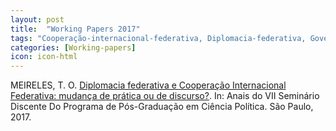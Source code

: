 ```yaml
---
layout: post
title:  "Working Papers 2017"
tags: "Cooperação-internacional-federativa, Diplomacia-federativa, Governos-sbnacionais, Paradiplomacia, Política-externa-subnacional."
categories: [Working-papers]
icon: icon-html
---
```


MEIRELES, T. O. [Diplomacia federativa e Cooperação Internacional Federativa: mudança de prática ou de discurso?](http://conferencias.fflch.usp.br/sdpscp/VIIsemDCP/paper/view/1928/370). In: Anais do VII Seminário Discente Do Programa de Pós-Graduação em Ciência Política. São Paulo, 2017.
